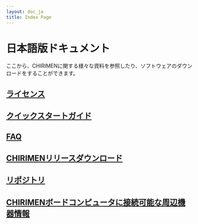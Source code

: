 ```yaml
---
layout: doc_ja
title: Index Page
---
```


# 日本語版ドキュメント

ここから、CHIRIMENに関する様々な資料を参照したり、ソフトウェアのダウンロードをすることができます。

## [ライセンス](../../license/)

## [クイックスタートガイド](quickStart.html)

## [FAQ](FAQ.html)

## [CHIRIMENリリースダウンロード](http://github.com/chirimen-oh/release/releases/)

## [リポジトリ](http://github.com/chirimen-oh)

## [CHIRIMENボードコンピュータに接続可能な周辺機器情報](peripherals.html)

